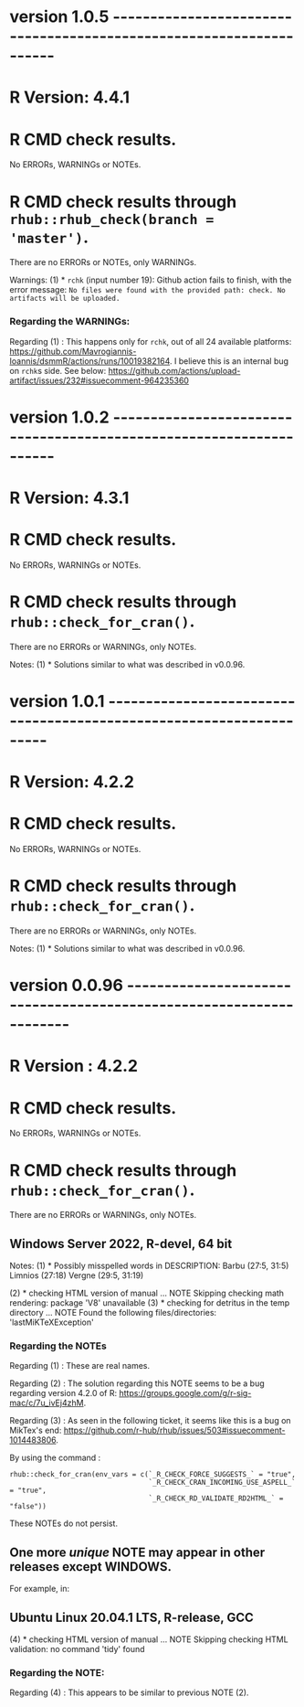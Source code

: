 # version 1.0.5 --------------------------------------------------------------------

# R Version: 4.4.1

# R CMD check results.

No ERRORs, WARNINGs or NOTEs.


# R CMD check results through `rhub::rhub_check(branch = 'master')`.

There are no ERRORs or NOTEs, only WARNINGs.
   
   Warnings:
   (1) * `rchk` (input number 19):
      Github action fails to finish, with the error message:
      `No files were found with the provided path: check. No artifacts will be uploaded.`


### Regarding the WARNINGs:
   Regarding (1) : 
      This happens only for `rchk`, out of all 24 available platforms:
      <https://github.com/Mavrogiannis-Ioannis/dsmmR/actions/runs/10019382164>.
      I believe this is an internal bug on `rchk`s side. See below:
      <https://github.com/actions/upload-artifact/issues/232#issuecomment-964235360>

   



# version 1.0.2 --------------------------------------------------------------------

# R Version: 4.3.1

# R CMD check results.

No ERRORs, WARNINGs or NOTEs.


# R CMD check results through `rhub::check_for_cran()`.

There are no ERRORs or WARNINGs, only NOTEs.

   Notes:
   (1) * Solutions similar to what was described in v0.0.96.



# version 1.0.1 --------------------------------------------------------------------

# R Version: 4.2.2

# R CMD check results.

No ERRORs, WARNINGs or NOTEs.


# R CMD check results through `rhub::check_for_cran()`.

There are no ERRORs or WARNINGs, only NOTEs.

   Notes:
   (1) * Solutions similar to what was described in v0.0.96.


# version 0.0.96 --------------------------------------------------------------------

# R Version : 4.2.2

# R CMD check results.

No ERRORs, WARNINGs or NOTEs.


# R CMD check results through `rhub::check_for_cran()`.

There are no ERRORs or WARNINGs, only NOTEs.



## Windows Server 2022, R-devel, 64 bit

   Notes:
   (1) * Possibly misspelled words in DESCRIPTION:
           Barbu (27:5, 31:5)
           Limnios (27:18)
           Vergne (29:5, 31:19)
   
   (2) * checking HTML version of manual ... NOTE
            Skipping checking math rendering: package 'V8' unavailable
   (3) * checking for detritus in the temp directory ... NOTE
          Found the following files/directories:
            'lastMiKTeXException'

### Regarding the NOTEs
   Regarding (1) : These are real names.
   
   Regarding (2) : The solution regarding this NOTE seems to be a bug regarding 
   version 4.2.0 of R: <https://groups.google.com/g/r-sig-mac/c/7u_ivEj4zhM>.
   
   Regarding (3) : As seen in the following ticket, it seems like this is a bug 
   on MikTex's end:
   <https://github.com/r-hub/rhub/issues/503#issuecomment-1014483806>.


   By using the command :
   
   ```
   rhub::check_for_cran(env_vars = c(`_R_CHECK_FORCE_SUGGESTS_` = "true", 
                                     `_R_CHECK_CRAN_INCOMING_USE_ASPELL_` = "true", 
                                     `_R_CHECK_RD_VALIDATE_RD2HTML_` = "false"))
   ```

   These NOTEs do not persist.



## One more _unique_ NOTE may appear in other releases except WINDOWS.

   For example, in:
   
## Ubuntu Linux 20.04.1 LTS, R-release, GCC
   
   
   (4) * checking HTML version of manual ... NOTE
            Skipping checking HTML validation: no command 'tidy' found


### Regarding the NOTE:

   Regarding (4) : This appears to be similar to previous NOTE (2).


